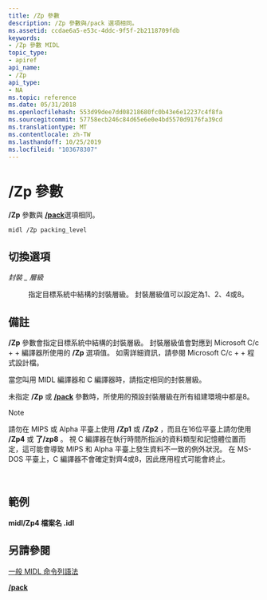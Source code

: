 ```yaml
---
title: /Zp 參數
description: /Zp 參數與/pack 選項相同。
ms.assetid: ccdae6a5-e53c-4ddc-9f5f-2b2118709fdb
keywords:
- /Zp 參數 MIDL
topic_type:
- apiref
api_name:
- /Zp
api_type:
- NA
ms.topic: reference
ms.date: 05/31/2018
ms.openlocfilehash: 553d99dee7dd08218680fc0b43e6e12237c4f8fa
ms.sourcegitcommit: 57758ecb246c84d65e6e0e4bd5570d9176fa39cd
ms.translationtype: MT
ms.contentlocale: zh-TW
ms.lasthandoff: 10/25/2019
ms.locfileid: "103678307"
---
```

# <a name="zp-switch"></a>/Zp 參數

**/Zp** 參數與 [**/pack**](-pack.md)選項相同。

``` syntax
midl /Zp packing_level
```

## <a name="switch-options"></a>切換選項

<dl> <dt>

*封裝 \_ 層級* 
</dt> <dd>

指定目標系統中結構的封裝層級。 封裝層級值可以設定為1、2、4或8。

</dd> </dl>

## <a name="remarks"></a>備註

**/Zp** 參數會指定目標系統中結構的封裝層級。 封裝層級值會對應到 Microsoft C/c + + 編譯器所使用的 **/Zp** 選項值。 如需詳細資訊，請參閱 Microsoft C/c + + 程式設計檔。

當您叫用 MIDL 編譯器和 C 編譯器時，請指定相同的封裝層級。

未指定 **/Zp** 或 [**/pack**](-pack.md) 參數時，所使用的預設封裝層級在所有組建環境中都是8。

> [!Note]  
> 請勿在 MIPS 或 Alpha 平臺上使用 **/Zp1** 或 **/Zp2** ，而且在16位平臺上請勿使用 **/Zp4** 或 **了/zp8** 。 視 C 編譯器在執行時間所指派的資料類型和記憶體位置而定，這可能會導致 MIPS 和 Alpha 平臺上發生資料不一致的例外狀況。 在 MS-DOS 平臺上，C 編譯器不會確定對齊4或8，因此應用程式可能會終止。

 

## <a name="examples"></a>範例

**midl/Zp4 檔案名 .idl**

## <a name="see-also"></a>另請參閱

<dl> <dt>

[一般 MIDL 命令列語法](general-midl-command-line-syntax.md)
</dt> <dt>

[**/pack**](-pack.md)
</dt> </dl>

 

 




